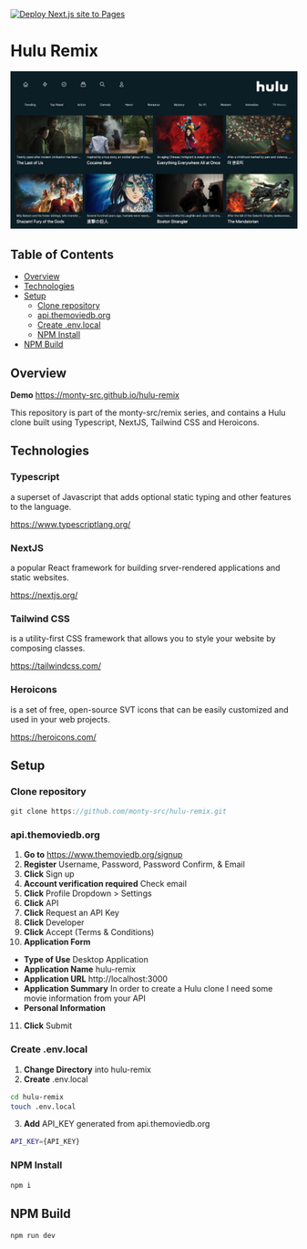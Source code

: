 [![Deploy Next.js site to Pages](https://github.com/monty-src/hulu-remix/actions/workflows/nextjs.yml/badge.svg)](https://github.com/monty-src/hulu-remix/actions/workflows/nextjs.yml)

# Hulu Remix

![Hulu Overview](./static/hulu.png)

## Table of Contents

- [Overview](#overview)
- [Technologies](#technologies)
- [Setup](#setup)
  - [Clone repository](#clone-repository)
  - [api.themoviedb.org](#apithemoviedborg)
  - [Create .env.local](#create-envlocal)
  - [NPM Install](#npm-install)
- [NPM Build](#npm-build)

## Overview

**Demo** https://monty-src.github.io/hulu-remix

This repository is part of the monty-src/remix series, and contains a Hulu clone built using Typescript, NextJS, Tailwind CSS and Heroicons.

## Technologies

### Typescript

a superset of Javascript that adds optional static typing and other features to the language.

https://www.typescriptlang.org/

### NextJS

a popular React framework for building srver-rendered applications and static websites.

https://nextjs.org/

### Tailwind CSS 

is a utility-first CSS framework that allows you to style your website by composing classes.

https://tailwindcss.com/

### Heroicons

is a set of free, open-source SVT icons that can be easily customized and used in your web projects.

https://heroicons.com/

## Setup

### Clone repository

```js
git clone https://github.com/monty-src/hulu-remix.git
```

### api.themoviedb.org

1. **Go to** https://www.themoviedb.org/signup
2. **Register** Username, Password, Password Confirm, & Email
3. **Click** Sign up
4. **Account verification required** Check email
5. **Click** Profile Dropdown > Settings
6. **Click** API
7. **Click** Request an API Key
8. **Click** Developer
9. **Click** Accept (Terms & Conditions)
10. **Application Form**
- **Type of Use** Desktop Application
- **Application Name** hulu-remix
- **Application URL** http://localhost:3000
- **Application Summary** In order to create a Hulu clone I need some movie information from your API
- **Personal Information**
11. **Click** Submit

### Create .env.local

1. **Change Directory** into hulu-remix
2. **Create** .env.local

```bash
cd hulu-remix
touch .env.local
```

3. **Add** API_KEY generated from api.themoviedb.org

```bash
API_KEY={API_KEY}
```

### NPM Install

```js
npm i
```

## NPM Build

```bash
npm run dev
```